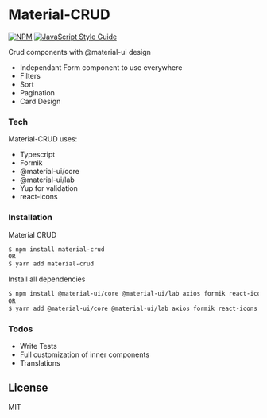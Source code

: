 # Material-CRUD

[![NPM](https://img.shields.io/npm/v/material-crud.svg)](https://www.npmjs.com/package/material-crud) [![JavaScript Style Guide](https://img.shields.io/badge/code_style-standard-brightgreen.svg)](https://standardjs.com)

Crud components with @material-ui design
  - Independant Form component to use everywhere
  - Filters
  - Sort
  - Pagination
  - Card Design

### Tech

Material-CRUD uses:

* Typescript
* Formik
* @material-ui/core 
* @material-ui/lab
* Yup for validation
* react-icons

### Installation

Material CRUD

```sh
$ npm install material-crud
OR
$ yarn add material-crud
```

Install all dependencies

```sh
$ npm install @material-ui/core @material-ui/lab axios formik react-icons moment yup
OR
$ yarn add @material-ui/core @material-ui/lab axios formik react-icons moment yup
```

### Todos

 - Write Tests
 - Full customization of inner components
 - Translations

License
----

MIT
